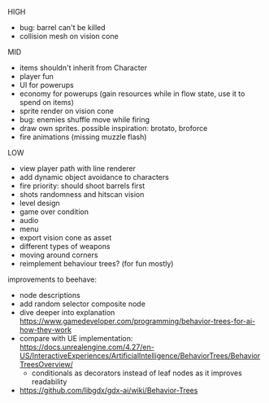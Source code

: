 HIGH
- bug: barrel can't be killed
- collision mesh on vision cone

MID
- items shouldn't inherit from Character
- player fun
- UI for powerups
- economy for powerups (gain resources while in flow state, use it to spend on items)
- sprite render on vision cone
- bug: enemies shuffle move while firing
- draw own sprites. possible inspiration: brotato, broforce
- fire animations (missing muzzle flash)

LOW
- view player path with line renderer
- add dynamic object avoidance to characters
- fire priority: should shoot barrels first
- shots randomness and hitscan vision
- level design
- game over condition
- audio
- menu
- export vision cone as asset
- different types of weapons
- moving around corners
- reimplement behaviour trees? (for fun mostly)

improvements to beehave:
- node descriptions
- add random selector composite node 
- dive deeper into explanation https://www.gamedeveloper.com/programming/behavior-trees-for-ai-how-they-work
- compare with UE implementation: https://docs.unrealengine.com/4.27/en-US/InteractiveExperiences/ArtificialIntelligence/BehaviorTrees/BehaviorTreesOverview/
  - conditionals as decorators instead of leaf nodes as it improves readability
- https://github.com/libgdx/gdx-ai/wiki/Behavior-Trees